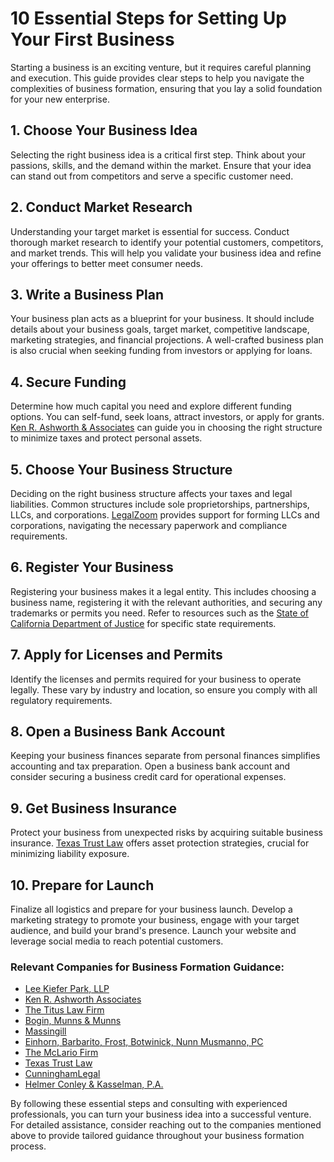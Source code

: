 # 10 Essential Steps for Setting Up Your First Business

Starting a business is an exciting venture, but it requires careful planning and execution. This guide provides clear steps to help you navigate the complexities of business formation, ensuring that you lay a solid foundation for your new enterprise.

## 1. Choose Your Business Idea
Selecting the right business idea is a critical first step. Think about your passions, skills, and the demand within the market. Ensure that your idea can stand out from competitors and serve a specific customer need.

## 2. Conduct Market Research
Understanding your target market is essential for success. Conduct thorough market research to identify your potential customers, competitors, and market trends. This will help you validate your business idea and refine your offerings to better meet consumer needs.

## 3. Write a Business Plan
Your business plan acts as a blueprint for your business. It should include details about your business goals, target market, competitive landscape, marketing strategies, and financial projections. A well-crafted business plan is also crucial when seeking funding from investors or applying for loans.

## 4. Secure Funding
Determine how much capital you need and explore different funding options. You can self-fund, seek loans, attract investors, or apply for grants. [Ken R. Ashworth & Associates](/dir/ken_r_ashworth_associates) can guide you in choosing the right structure to minimize taxes and protect personal assets.

## 5. Choose Your Business Structure
Deciding on the right business structure affects your taxes and legal liabilities. Common structures include sole proprietorships, partnerships, LLCs, and corporations. [LegalZoom](/dir/legalzoom) provides support for forming LLCs and corporations, navigating the necessary paperwork and compliance requirements.

## 6. Register Your Business
Registering your business makes it a legal entity. This includes choosing a business name, registering it with the relevant authorities, and securing any trademarks or permits you need. Refer to resources such as the [State of California Department of Justice](/dir/state_of_california_department_of_justice) for specific state requirements.

## 7. Apply for Licenses and Permits
Identify the licenses and permits required for your business to operate legally. These vary by industry and location, so ensure you comply with all regulatory requirements. 

## 8. Open a Business Bank Account
Keeping your business finances separate from personal finances simplifies accounting and tax preparation. Open a business bank account and consider securing a business credit card for operational expenses.

## 9. Get Business Insurance
Protect your business from unexpected risks by acquiring suitable business insurance. [Texas Trust Law](/dir/texas_trust_law) offers asset protection strategies, crucial for minimizing liability exposure.

## 10. Prepare for Launch
Finalize all logistics and prepare for your business launch. Develop a marketing strategy to promote your business, engage with your target audience, and build your brand's presence. Launch your website and leverage social media to reach potential customers.

### Relevant Companies for Business Formation Guidance:
- [Lee Kiefer Park, LLP](/dir/lee_kiefer_park_llp)
- [Ken R. Ashworth Associates](/dir/ken_r_ashworth_associates)
- [The Titus Law Firm](/dir/the_titus_law_firm)
- [Bogin, Munns & Munns](/dir/bogin_munns__munns)
- [Massingill](/dir/massingill)
- [Einhorn, Barbarito, Frost, Botwinick, Nunn Musmanno, PC](/dir/einhorn_barbarito_frost_botwinick_nunn_musmanno_pc)
- [The McLario Firm](/dir/the_mclario_firm)
- [Texas Trust Law](/dir/texas_trust_law)
- [CunninghamLegal](/dir/cunninghamlegal)
- [Helmer Conley & Kasselman, P.A.](/dir/helmer_conley__kasselman_pa)

By following these essential steps and consulting with experienced professionals, you can turn your business idea into a successful venture. For detailed assistance, consider reaching out to the companies mentioned above to provide tailored guidance throughout your business formation process.